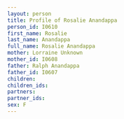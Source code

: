 ```yaml
---
layout: person
title: Profile of Rosalie Anandappa
person_id: I0610
first_name: Rosalie
last_name: Anandappa
full_name: Rosalie Anandappa
mother: Lorraine Unknown
mother_id: I0608
father: Ralph Anandappa
father_id: I0607
children:
children_ids:
partners:
partner_ids:
sex: F
---
```


